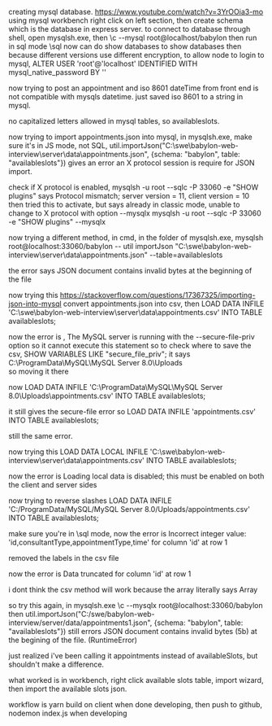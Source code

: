 creating mysql database.
https://www.youtube.com/watch?v=3YrOOia3-mo
using mysql workbench
right click on left section, then create schema which is the database in express server.
to connect to database through shell, open mysqlsh.exe, then
\c --mysql root@localhost/babylon
then run in sql mode
\sql
now can do
show databases
to show databases
then because different versions use different encryption, to allow node to login to mysql, 
ALTER USER 'root'@'localhost' IDENTIFIED WITH mysql_native_password BY '<password>'

now trying to post an appointment and iso 8601 dateTime from front end is not compatible with mysqls datetime. 
just saved iso 8601 to a string in mysql.

no capitalized letters allowed in mysql tables, so availableslots.

now trying to import appointments.json into mysql, in mysqlsh.exe, make sure it's in JS mode, not SQL, 
util.importJson("C:\swe\babylon-web-interview\server\data\appointments.json", {schema: "babylon", table: "availableslots"})
gives an error an X protocol session is require for JSON import.

check if X protocol is enabled, 
mysqlsh -u root --sqlc -P 33060 -e "SHOW plugins"
says
Protocol mismatch; server version = 11, client version = 10
then tried this to activate, but says already in classic mode, unable to change to X protocol with option --mysqlx 
mysqlsh -u root --sqlc -P 33060 -e "SHOW plugins" --mysqlx

now trying a different method, in cmd, in the folder of mysqlsh.exe, 
mysqlsh root@localhost:33060/babylon -- util importJson "C:\swe\babylon-web-interview\server\data\appointments.json" --table=availableslots

the error says JSON document contains invalid bytes at the beginning of the file


now trying this
https://stackoverflow.com/questions/17367325/importing-json-into-mysql
convert appointments.json into csv, then 
LOAD DATA INFILE 'C:\swe\babylon-web-interview\server\data\appointments.csv' INTO TABLE availableslots;

now the error is ,
The MySQL server is running with the --secure-file-priv option so it cannot execute this statement
so to check where to save the csv, 
SHOW VARIABLES LIKE "secure_file_priv"; 
it says 
C:\ProgramData\MySQL\MySQL Server 8.0\Uploads\
so moving it there

now
LOAD DATA INFILE 'C:\ProgramData\MySQL\MySQL Server 8.0\Uploads\appointments.csv' INTO TABLE availableslots;

it still gives the secure-file error so 
LOAD DATA INFILE 'appointments.csv' INTO TABLE availableslots;

still the same error.

now trying this
LOAD DATA LOCAL INFILE 'C:\swe\babylon-web-interview\server\data\appointments.csv' INTO TABLE availableslots;

now the error is 
 Loading local data is disabled; this must be enabled on both the client and server sides

now trying to reverse slashes
LOAD DATA INFILE 'C:/ProgramData/MySQL/MySQL Server 8.0/Uploads/appointments.csv' INTO TABLE availableslots;

make sure you're in \sql mode,
now the error is Incorrect integer value: 'id,consultantType,appointmentType,time' for column 'id' at row 1

removed the labels in the csv file

now the error is 
Data truncated for column 'id' at row 1

i dont think the csv method will work because the array literally says Array

so try this again, in mysqlsh.exe
\c --mysqlx root@localhost:33060/babylon
then
util.importJson("C:/swe/babylon-web-interview/server/data/appointments1.json", {schema: "babylon", table: "availableslots"})
still errors
JSON document contains invalid bytes (5b) at the begining of the file. (RuntimeError)

just realized i've been calling it appointments instead of availableSlots, but shouldn't make a difference.

what worked is in workbench, right click available slots table, import wizard, then import the available slots json.

workflow is yarn build on client when done developing, then push to github, nodemon index.js when developing